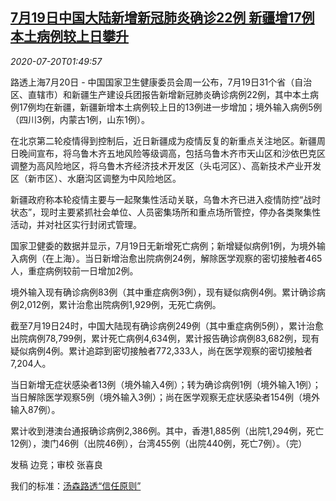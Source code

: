 <!--1595211796000-->
[7月19日中国大陆新增新冠肺炎确诊22例 新疆增17例本土病例较上日攀升](https://cn.reuters.com/article/china-mainland-0720-mon-idCNKCS24L057)
------

<div><i>2020-07-20T01:49:57</i></div><div class="StandardArticleBody_body"><p>路透上海7月20日 - 中国国家卫生健康委员会周一公布，7月19日31个省（自治区、直辖市）和新疆生产建设兵团报告新增新冠肺炎确诊病例22例，其中本土病例17例均在新疆，新疆新增本土病例较上日的13例进一步增加；境外输入病例5例（四川3例，内蒙古1例，山东1例）。 </p><p>在北京第二轮疫情得到控制后，近日新疆成为疫情反复的新重点关注地区。新疆周日晚间宣布，将乌鲁木齐五地风险等级调高，包括乌鲁木齐市天山区和沙依巴克区调整为高风险地区，将乌鲁木齐经济技术开发区（头屯河区）、高新技术产业开发区（新市区）、水磨沟区调整为中风险地区。 </p><p>新疆政府称本轮疫情主要与一起聚集性活动关联，乌鲁木齐已进入疫情防控“战时状态”，现时主要紧抓社会单位、人员密集场所和重点场所管控，停办各类聚集性活动，并对社区实行封闭式管理。 </p><p>国家卫健委的数据并显示，7月19日无新增死亡病例；新增疑似病例1例，为境外输入病例（在上海）。当日新增治愈出院病例24例，解除医学观察的密切接触者465人，重症病例较前一日增加2例。 </p><p>境外输入现有确诊病例83例（其中重症病例3例），现有疑似病例4例。累计确诊病例2,012例，累计治愈出院病例1,929例，无死亡病例。 </p><p>截至7月19日24时，中国大陆现有确诊病例249例（其中重症病例5例），累计治愈出院病例78,799例，累计死亡病例4,634例，累计报告确诊病例83,682例，现有疑似病例4例。累计追踪到密切接触者772,333人，尚在医学观察的密切接触者7,204人。 </p><p>当日新增无症状感染者13例（境外输入4例）；转为确诊病例1例（境外输入1例）；当日解除医学观察5例（境外输入3例）；尚在医学观察无症状感染者154例（境外输入87例）。 </p><p>累计收到港澳台通报确诊病例2,386例。其中，香港1,885例（出院1,294例，死亡12例），澳门46例（出院46例），台湾455例（出院440例，死亡7例）。（完） </p><div class="Attribution_container"><div class="Attribution_attribution"><p class="Attribution_content">发稿 边竞；审校 张喜良</p></div></div><div class="StandardArticleBody_trustBadgeContainer"><span class="StandardArticleBody_trustBadgeTitle">我们的标准：</span><span class="trustBadgeUrl"><a href="https://www.thomsonreuters.cn/content/dam/openweb/documents/pdf/china/brochures/about-us-1.pdf">汤森路透“信任原则”</a></span></div></div>
